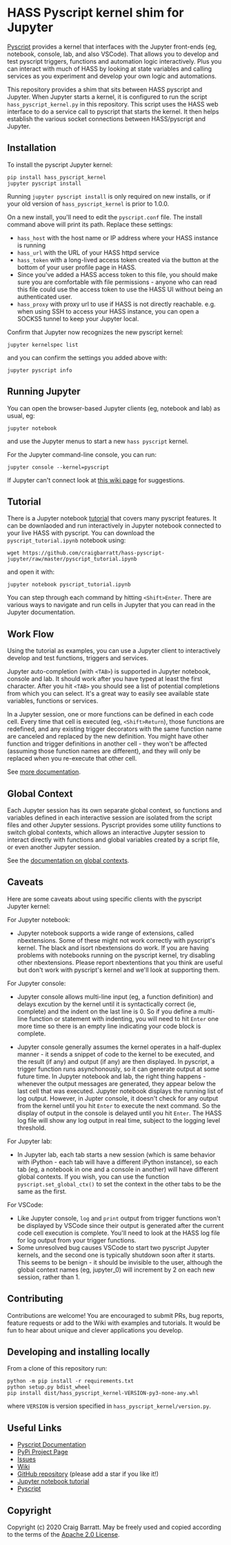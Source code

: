 # HASS Pyscript kernel shim for Jupyter

[Pyscript](https://github.com/custom-components/pyscript) provides a kernel that interfaces with the
Jupyter front-ends (eg, notebook, console, lab, and also VSCode). That allows you to develop and
test pyscript triggers, functions and automation logic interactively. Plus you can interact with
much of HASS by looking at state variables and calling services as you experiment and develop your
own logic and automations.

This repository provides a shim that sits between HASS pyscript and Jupyter. When Jupyter starts a
kernel, it is configured to run the script `hass_pyscript_kernel.py` in this repository. This script
uses the HASS web interface to do a service call to pyscript that starts the kernel. It then helps
establish the various socket connections between HASS/pyscript and Jupyter.

## Installation

To install the pyscript Jupyter kernel:
```
pip install hass_pyscript_kernel
jupyter pyscript install
```
Running `jupyter pyscript install` is only required on new installs, or if your old
version of `hass_pyscript_kernel` is prior to 1.0.0.

On a new install, you'll need to edit the `pyscript.conf` file. The install command above
will print its path. Replace these settings:

- `hass_host` with the host name or IP address where your HASS instance is running
- `hass_url` with the URL of your HASS httpd service
- `hass_token` with a long-lived access token created via the button at the bottom of
   your user profile page in HASS.
- Since you've added a HASS access token to this file, you should make sure you are
  comfortable with file permissions - anyone who can read this file could use the
  access token to use the HASS UI without being an authenticated user.
- `hass_proxy` with proxy url to use if HASS is not directly reachable.
  e.g. when using SSH to access your HASS instance, you can open a SOCKS5 tunnel to
  keep your Jupyter local. 

Confirm that Jupyter now recognizes the new pyscript kernel:
```
jupyter kernelspec list
```
and you can confirm the settings you added above with:
```
jupyter pyscript info
```

## Running Jupyter

You can open the browser-based Jupyter clients (eg, notebook and lab) as usual, eg:
```
jupyter notebook
```
and use the Jupyter menus to start a new `hass pyscript` kernel.

For the Jupyter command-line console, you can run:
```
jupyter console --kernel=pyscript
```

If Jupyter can't connect look at [this wiki page](https://github.com/craigbarratt/hass-pyscript-jupyter/wiki/Connection-problems)
for suggestions.

## Tutorial

There is a Jupyter notebook [tutorial](https://nbviewer.jupyter.org/github/craigbarratt/hass-pyscript-jupyter/blob/master/pyscript_tutorial.ipynb)
that covers many pyscript features.  It can be downlaoded and run interactively in Jupyter
notebook connected to your live HASS with pyscript.  You can download the `pyscript_tutorial.ipynb`
notebook using:
```
wget https://github.com/craigbarratt/hass-pyscript-jupyter/raw/master/pyscript_tutorial.ipynb
```
and open it with:
```
jupyter notebook pyscript_tutorial.ipynb
```

You can step through each command by hitting `<Shift>Enter`.  There are various ways to navigate
and run cells in Jupyter that you can read in the Jupyter documentation.

## Work Flow

Using the tutorial as examples, you can use a Jupyter client to interactively develop and test
functions, triggers and services.

Jupyter auto-completion (with `<TAB>`) is supported in Jupyter notebook, console and lab. It should
work after you have typed at least the first character. After you hit `<TAB>` you should see a
list of potential completions from which you can select. It's a great way to easily see available
state variables, functions or services.

In a Jupyter session, one or more functions can be defined in each code cell. Every time that
cell is executed (eg, `<Shift>Return`), those functions are redefined, and any existing trigger
decorators with the same function name are canceled and replaced by the new definition. You might
have other function and trigger definitions in another cell - they won't be affected (assuming
those function names are different), and they will only be replaced when you re-execute that
other cell.

See [more documentation](https://hacs-pyscript.readthedocs.io/en/stable/reference.html#workflow).

## Global Context

Each Jupyter session has its own separate global context, so functions and variables defined in each
interactive session are isolated from the script files and other Jupyter sessions.  Pyscript
provides some utility functions to switch global contexts, which allows an interactive Jupyter
session to interact directly with functions and global variables created by a script file, or even
another Jupyter session.

See the [documentation on global contexts](https://hacs-pyscript.readthedocs.io/en/stable/reference.html#global-context).

## Caveats

Here are some caveats about using specific clients with the pyscript Jupyter kernel:

For Jupyter notebook:
* Jupyter notebook supports a wide range of extensions, called nbextensions. Some of these might not
work correctly with pyscript's kernel. The black and isort nbextensions do work. If you are having
problems with notebooks running on the pyscript kernel, try disabling other nbextensions. Please
report nbextentions that you think are useful but don't work with pyscript's kernel and we'll
look at supporting them.

For Jupyter console:
* Jupyter console allows multi-line input (eg, a function definition) and delays excution by the
kernel until it is syntactically correct (ie, complete) and the indent on the last line is 0.  So if
you define a multi-line function or statement with indenting, you will need to hit `Enter` one more
time so there is an empty line indicating your code block is complete.

* Jupyter console generally assumes the kernel operates in a half-duplex manner - it sends a snippet
of code to the kernel to be executed, and the result (if any) and output (if any) are then displayed.
In pyscript, a trigger function runs asynchonously, so it can generate output at some future time.
In Jupyter notebook and lab, the right thing happens - whenever the output messages are generated, they
appear below the last cell that was executed. Jupyter notebook displays the running list of log output.
However, in Jupter console, it doesn't check for any output from the kernel until you hit `Enter` to
execute the next command. So the display of output in the console is delayed until you hit `Enter`.
The HASS log file will show any log output in real time, subject to the logging level threshold.

For Jupyter lab:
* In Jupyter lab, each tab starts a new session (which is same behavior with iPython - each tab will
have a different iPython instance), so each tab (eg, a notebook in one and a console in another)
will have different global contexts. If you wish, you can use the function `pyscript.set_global_ctx()`
to set the context in the other tabs to be the same as the first.

For VSCode:
* Like Jupyter console, `log` and `print` output from trigger functions won't be displayed by VSCode
since their output is generated after the current code cell execution is complete.  You'll need to
look at the HASS log file for log output from your trigger functions.
* Some unresolved bug causes VSCode to start two pyscript Jupyter kernels, and the second one is
typically shutdown soon after it starts. This seems to be benign - it should be invisible to the
user, although the global context names (eg, jupyter_0) will increment by 2 on each new session,
rather than 1.

## Contributing

Contributions are welcome! You are encouraged to submit PRs, bug reports, feature requests or
add to the Wiki with examples and tutorials. It would be fun to hear about unique and clever
applications you develop.

## Developing and installing locally

From a clone of this repository run:
```
python -m pip install -r requirements.txt
python setup.py bdist_wheel
pip install dist/hass_pyscript_kernel-VERSION-py3-none-any.whl
```
where `VERSION` is version specified in `hass_pyscript_kernel/version.py`.

## Useful Links

* [Pyscript Documentation](https://hacs-pyscript.readthedocs.io/en/stable/index.html)
* [PyPi Project Page](https://pypi.org/project/hass-pyscript-kernel)
* [Issues](https://github.com/craigbarratt/hass-pyscript-jupyter/issues)
* [Wiki](https://github.com/craigbarratt/hass-pyscript-jupyter/wiki)
* [GitHub repository](https://github.com/craigbarratt/hass-pyscript-jupyter) (please add a star if you like it!)
* [Jupyter notebook tutorial](https://nbviewer.jupyter.org/github/craigbarratt/hass-pyscript-jupyter/blob/master/pyscript_tutorial.ipynb)
* [Pyscript](https://github.com/custom-components/pyscript)

## Copyright

Copyright (c) 2020 Craig Barratt.  May be freely used and copied according to the terms of the
[Apache 2.0 License](LICENSE).
